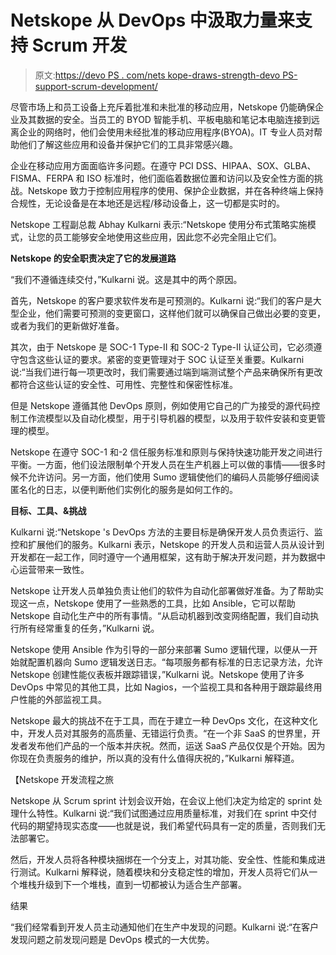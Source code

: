 # Netskope 从 DevOps 中汲取力量来支持 Scrum 开发

> 原文:[https://devo PS . com/nets kope-draws-strength-devo PS-support-scrum-development/](https://devops.com/netskope-draws-strength-devops-support-scrum-development/)

尽管市场上和员工设备上充斥着批准和未批准的移动应用，Netskope 仍能确保企业及其数据的安全。当员工的 BYOD 智能手机、平板电脑和笔记本电脑连接到远离企业的网络时，他们会使用未经批准的移动应用程序(BYOA)。IT 专业人员对帮助他们了解这些应用和设备并保护它们的工具非常感兴趣。

企业在移动应用方面面临许多问题。在遵守 PCI DSS、HIPAA、SOX、GLBA、FISMA、FERPA 和 ISO 标准时，他们面临着数据位置和访问以及安全性方面的挑战。Netskope 致力于控制应用程序的使用、保护企业数据，并在各种终端上保持合规性，无论设备是在本地还是远程/移动设备上，这一切都是实时的。

Netskope 工程副总裁 Abhay Kulkarni 表示:“Netskope 使用分布式策略实施模式，让您的员工能够安全地使用这些应用，因此您不必完全阻止它们。

**Netskope 的安全职责决定了它的发展道路**

“我们不遵循连续交付，”Kulkarni 说。这是其中的两个原因。

首先，Netskope 的客户要求软件发布是可预测的。Kulkarni 说:“我们的客户是大型企业，他们需要可预测的变更窗口，这样他们就可以确保自己做出必要的变更，或者为我们的更新做好准备。

其次，由于 Netskope 是 SOC-1 Type-II 和 SOC-2 Type-II 认证公司，它必须遵守包含这些认证的要求。紧密的变更管理对于 SOC 认证至关重要。Kulkarni 说:“当我们进行每一项更改时，我们需要通过端到端测试整个产品来确保所有更改都符合这些认证的安全性、可用性、完整性和保密性标准。

但是 Netskope 遵循其他 DevOps 原则，例如使用它自己的广为接受的源代码控制工作流模型以及自动化模型，用于引导机器的模型，以及用于软件安装和变更管理的模型。

Netskope 在遵守 SOC-1 和-2 信任服务标准和原则与保持快速功能开发之间进行平衡。一方面，他们设法限制单个开发人员在生产机器上可以做的事情——很多时候不允许访问。另一方面，他们使用 Sumo 逻辑使他们的编码人员能够仔细阅读匿名化的日志，以便判断他们实例化的服务是如何工作的。

**目标、工具、&挑战**

Kulkarni 说:“Netskope 's DevOps 方法的主要目标是确保开发人员负责运行、监控和扩展他们的服务。Kulkarni 表示，Netskope 的开发人员和运营人员从设计到开发都在一起工作，同时遵守一个通用框架，这有助于解决开发问题，并为数据中心运营带来一致性。

Netskope 让开发人员单独负责让他们的软件为自动化部署做好准备。为了帮助实现这一点，Netskope 使用了一些熟悉的工具，比如 Ansible，它可以帮助 Netskope 自动化生产中的所有事情。“从启动机器到改变网络配置，我们自动执行所有经常重复的任务，”Kulkarni 说。

Netskope 使用 Ansible 作为引导的一部分来部署 Sumo 逻辑代理，以便从一开始就配置机器向 Sumo 逻辑发送日志。“每项服务都有标准的日志记录方法，允许 Netskope 创建性能仪表板并跟踪错误，”Kulkarni 说。Netskope 使用了许多 DevOps 中常见的其他工具，比如 Nagios，一个监视工具和各种用于跟踪最终用户性能的外部监视工具。

Netskope 最大的挑战不在于工具，而在于建立一种 DevOps 文化，在这种文化中，开发人员对其服务的高质量、无错运行负责。“在一个非 SaaS 的世界里，开发者发布他们产品的一个版本并庆祝。然而，运送 SaaS 产品仅仅是个开始。因为你现在负责服务的维护，所以真的没有什么值得庆祝的，”Kulkarni 解释道。

【Netskope 开发流程之旅

Netskope 从 Scrum sprint 计划会议开始，在会议上他们决定为给定的 sprint 处理什么特性。Kulkarni 说:“我们试图通过应用质量标准，对我们在 sprint 中交付代码的期望持现实态度——也就是说，我们希望代码具有一定的质量，否则我们无法部署它。

然后，开发人员将各种模块捆绑在一个分支上，对其功能、安全性、性能和集成进行测试。Kulkarni 解释说，随着模块和分支稳定性的增加，开发人员将它们从一个堆栈升级到下一个堆栈，直到一切都被认为适合生产部署。

结果

“我们经常看到开发人员主动通知他们在生产中发现的问题。Kulkarni 说:“在客户发现问题之前发现问题是 DevOps 模式的一大优势。